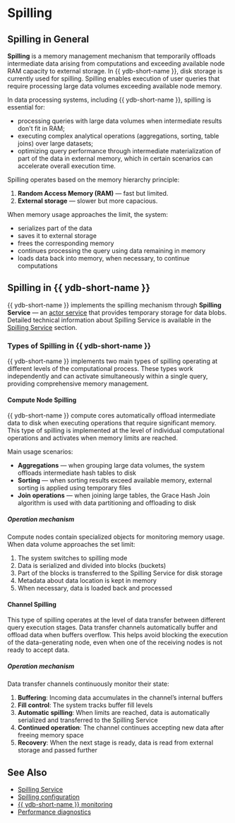 # Spilling

## Spilling in General

**Spilling** is a memory management mechanism that temporarily offloads intermediate data arising from computations and exceeding available node RAM capacity to external storage. In {{ ydb-short-name }}, disk storage is currently used for spilling. Spilling enables execution of user queries that require processing large data volumes exceeding available node memory.

In data processing systems, including {{ ydb-short-name }}, spilling is essential for:

- processing queries with large data volumes when intermediate results don't fit in RAM;
- executing complex analytical operations (aggregations, sorting, table joins) over large datasets;
- optimizing query performance through intermediate materialization of part of the data in external memory, which in certain scenarios can accelerate overall execution time.


Spilling operates based on the memory hierarchy principle:

1. **Random Access Memory (RAM)** — fast but limited.
2. **External storage** — slower but more capacious.

When memory usage approaches the limit, the system:

- serializes part of the data
- saves it to external storage
- frees the corresponding memory
- continues processing the query using data remaining in memory
- loads data back into memory, when necessary, to continue computations


## Spilling in {{ ydb-short-name }}

{{ ydb-short-name }} implements the spilling mechanism through **Spilling Service** — an [actor service](glossary.md#actor-service) that provides temporary storage for data blobs. Detailed technical information about Spilling Service is available in the [Spilling Service](../contributor/spilling-service.md) section.

### Types of Spilling in {{ ydb-short-name }}

{{ ydb-short-name }} implements two main types of spilling operating at different levels of the computational process. These types work independently and can activate simultaneously within a single query, providing comprehensive memory management.

#### Compute Node Spilling

{{ ydb-short-name }} compute cores automatically offload intermediate data to disk when executing operations that require significant memory. This type of spilling is implemented at the level of individual computational operations and activates when memory limits are reached.

Main usage scenarios:

* **Aggregations** — when grouping large data volumes, the system offloads intermediate hash tables to disk  
* **Sorting** — when sorting results exceed available memory, external sorting is applied using temporary files  
* **Join operations** — when joining large tables, the Grace Hash Join algorithm is used with data partitioning and offloading to disk  

##### Operation mechanism

Compute nodes contain specialized objects for monitoring memory usage. When data volume approaches the set limit:

1. The system switches to spilling mode
2. Data is serialized and divided into blocks (buckets)
3. Part of the blocks is transferred to the Spilling Service for disk storage
4. Metadata about data location is kept in memory
5. When necessary, data is loaded back and processed


#### Channel Spilling

This type of spilling operates at the level of data transfer between different query execution stages. Data transfer channels automatically buffer and offload data when buffers overflow. This helps avoid blocking the execution of the data-generating node, even when one of the receiving nodes is not ready to accept data.

##### Operation mechanism

Data transfer channels continuously monitor their state:

1. **Buffering**: Incoming data accumulates in the channel’s internal buffers  
2. **Fill control**: The system tracks buffer fill levels  
3. **Automatic spilling**: When limits are reached, data is automatically serialized and transferred to the Spilling Service  
4. **Continued operation**: The channel continues accepting new data after freeing memory space  
5. **Recovery**: When the next stage is ready, data is read from external storage and passed further  

## See Also

- [Spilling Service](../contributor/spilling-service.md)
- [Spilling configuration](../reference/configuration/spilling.md)
- [{{ ydb-short-name }} monitoring](../devops/observability/monitoring.md)
- [Performance diagnostics](../troubleshooting/performance/index.md)